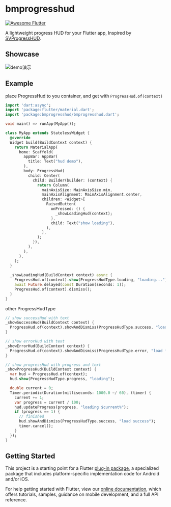 # bmprogresshud

<a href="https://github.com/Solido/awesome-flutter">
   <img alt="Awesome Flutter" src="https://img.shields.io/badge/Awesome-Flutter-blue.svg?longCache=true&style=flat-square" />
</a>

A lightweight progress HUD for your Flutter app, Inspired by [SVProgressHUD](https://github.com/SVProgressHUD/SVProgressHUD).

## Showcase

![demo演示](https://github.com/zhengbomo/bmprogresshud/blob/master/images/demo.gif?raw=true)

## Example

place ProgressHud to you container, and get with `ProgressHud.of(context)`

```dart
import 'dart:async';
import 'package:flutter/material.dart';
import 'package:bmprogresshud/bmprogresshud.dart';

void main() => runApp(MyApp());

class MyApp extends StatelessWidget {
  @override
  Widget build(BuildContext context) {
    return MaterialApp(
      home: Scaffold(
        appBar: AppBar(
          title: Text("hud demo"),
        ),
        body: ProgressHud(
          child: Center(
            child: Builder(builder: (context) {
              return Column(
                mainAxisSize: MainAxisSize.min,
                mainAxisAlignment: MainAxisAlignment.center,
                children: <Widget>[
                  RaisedButton(
                    onPressed: () {
                      _showLoadingHud(context);
                    },
                    child: Text("show loading"),
                  ),
                ],
              );
            }),
          ),
        ),
      ),
    );
  }
  
  _showLoadingHud(BuildContext context) async {
    ProgressHud.of(context).show(ProgressHudType.loading, "loading...");
    await Future.delayed(const Duration(seconds: 1));
    ProgressHud.of(context).dismiss();
  }
}
```

other ProgressHudType

```dart
// show successHud with text
_showSuccessHud(BuildContext context) {
  ProgressHud.of(context).showAndDismiss(ProgressHudType.success, "load success");
}

// show errorHud with text
_showErrorHud(BuildContext context) {
  ProgressHud.of(context).showAndDismiss(ProgressHudType.error, "load fail");
}

// show progressHud with progress and text
_showProgressHud(BuildContext context) {
  var hud = ProgressHud.of(context);
  hud.show(ProgressHudType.progress, "loading");

  double current = 0;
  Timer.periodic(Duration(milliseconds: 1000.0 ~/ 60), (timer) {
    current += 1;
    var progress = current / 100;
    hud.updateProgress(progress, "loading $current%");
    if (progress == 1) {
      // finished
      hud.showAndDismiss(ProgressHudType.success, "load success");
      timer.cancel();
    }
  });
}
```

## Getting Started

This project is a starting point for a Flutter
[plug-in package](https://flutter.io/developing-packages/),
a specialized package that includes platform-specific implementation code for
Android and/or iOS.

For help getting started with Flutter, view our 
[online documentation](https://flutter.io/docs), which offers tutorials, 
samples, guidance on mobile development, and a full API reference.
